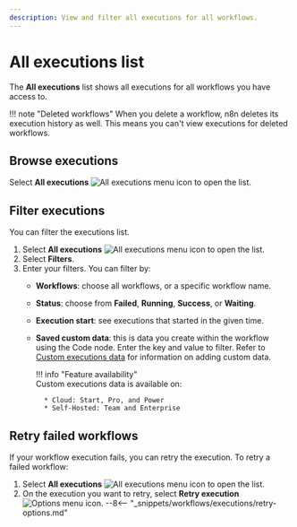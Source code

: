 ```yaml
---
description: View and filter all executions for all workflows.
---
```


# All executions list

The **All executions** list shows all executions for all workflows you have access to.

!!! note "Deleted workflows"
	When you delete a workflow, n8n deletes its execution history as well. This means you can't view executions for deleted workflows.

## Browse executions

Select **All executions** <span class="inline-image">![All executions menu icon](/_images/common-icons/executions-menu.png)</span> to open the list. 


## Filter executions

You can filter the executions list.


1. Select **All executions** <span class="inline-image">![All executions menu icon](/_images/common-icons/executions-menu.png)</span> to open the list.
2. Select **Filters**.
3. Enter your filters. You can filter by:
	* **Workflows**: choose all workflows, or a specific workflow name.
	* **Status**: choose from **Failed**, **Running**, **Success**, or **Waiting**.
	* **Execution start**: see executions that started in the given time.
	* **Saved custom data**: this is data you create within the workflow using the Code node. Enter the key and value to filter. Refer to [Custom executions data](/workflows/execution/custom-executions-data/) for information on adding custom data.

		!!! info "Feature availability"		
			Custom executions data is available on:

			* Cloud: Start, Pro, and Power
			* Self-Hosted: Team and Enterprise

## Retry failed workflows

If your workflow execution fails, you can retry the execution. To retry a failed workflow:

1. Select **All executions** <span class="inline-image">![All executions menu icon](/_images/common-icons/executions-menu.png)</span> to open the list. 
2. On the execution you want to retry, select **Retry execution** <span class="inline-image">![Options menu icon](/_images/common-icons/three-dot-options-menu.png)</span>.
--8<-- "_snippets/workflows/executions/retry-options.md"

